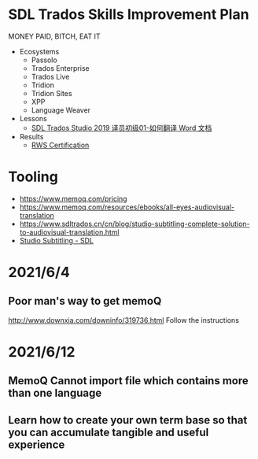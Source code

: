 # SDL Trados Skills Improvement Plan
MONEY PAID, BITCH, EAT IT
- Ecosystems
  - Passolo
  - Trados Enterprise
  - Trados Live
  - Tridion
  - Tridion Sites
  - XPP
  - Language Weaver
- Lessons
  - [SDL Trados Studio 2019 译员初级01-如何翻译 Word 文档](https://www.youtube.com/watch?v=eLxaA6DhaFA)
- Results
  - [RWS Certification](https://oos.sdl.com/asp/products/promotion.aspx?PromotionCode=sdl-certification-exam&_ga=2.102514950.660307424.1649648544-2042290614.1649648544)

# Tooling
- https://www.memoq.com/pricing
- https://www.memoq.com/resources/ebooks/all-eyes-audiovisual-translation
- https://www.sdltrados.cn/cn/blog/studio-subtitling-complete-solution-to-audiovisual-translation.html
- [Studio Subtitling - SDL](https://appstore.rws.com/language/app/studio-subtitling/978/)


# 2021/6/4
## Poor man's way to get memoQ
http://www.downxia.com/downinfo/319736.html
Follow the instructions

# 2021/6/12
## MemoQ Cannot import file which contains more than one language

## Learn how to create your own term base so that you can accumulate tangible and useful experience